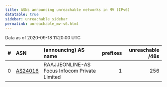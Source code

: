 ```yaml
---
title: ASNs announcing unreachable networks in MV (IPv6)
datatable: true
sidebar: unreachable_sidebar
permalink: unreachable_mv-v6.html
---
```


Data as of 2020-09-18 11:20:00 UTC


<div class="datatable-begin"></div>

|   # | ASN                                    | (announcing) AS name                          |   prefixes |   unreachable /48s |
|----:|:---------------------------------------|:----------------------------------------------|-----------:|-------------------:|
|   0 | [AS24016](unreachable_AS24016-v6.html) | RAAJJEONLINE-AS Focus Infocom Private Limited |          1 |                256 |

<div class="datatable-end"></div>